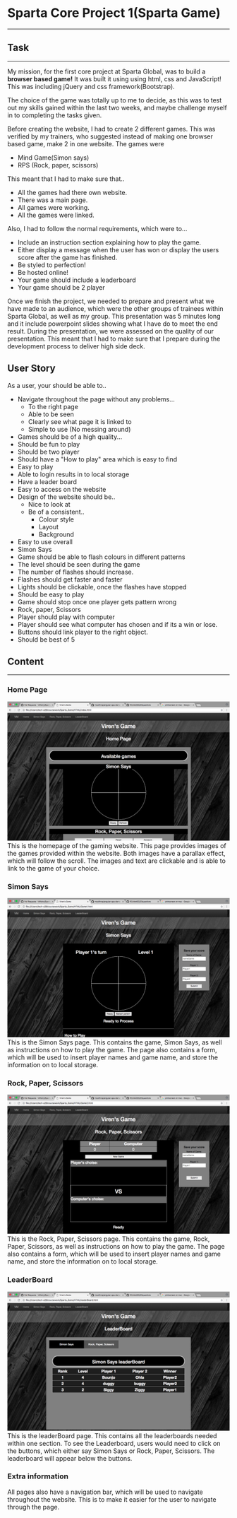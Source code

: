# Sparta Core Project 1(Sparta Game)
___
## Task
---
My mission, for the first core project at Sparta Global, was to build a **browser based game!** It was built it using using html, css and JavaScript! This was including jQuery and css framework(Bootstrap).  

The choice of the game was totally up to me to decide, as this was to test out my skills gained within the last two weeks, and maybe challenge myself in to completing the tasks given.

Before creating the website, I had to create 2 different games. This was verified by my trainers, who suggested instead of making one browser based game, make 2 in one website.
The games were
* Mind Game(Simon says)
* RPS (Rock, paper, scissors)

This meant that I had to make sure that..
* All the games had there own website.
* There was a main page.
* All games were working.
* All the games were linked.

Also, I had to follow the normal requirements, which were to...

* Include an instruction section explaining how to play the game.
* Either display a message when the user has won or display the users score after the game has finished.
* Be styled to perfection!
* Be hosted online!
* Your game should include a leaderboard
* Your game should be 2 player

Once we finish the project, we needed to prepare and present what we have made to an audience, which were the other groups of trainees within Sparta Global, as well as my group. This presentation was 5 minutes long and it include powerpoint slides showing what I have do to meet the end result. During the presentation, we were assessed on the quality of our presentation. This meant that I had to make sure that I prepare during the development process to deliver high side deck.

## User Story
As a user, your should be able to..
* Navigate throughout the page without any problems...
  * To the right page
  * Able to be seen
  * Clearly see what page it is linked to
  * Simple to use (No messing around)
* Games should be of a high quality...
 * Should be fun to play
 * Should be two player
 * Should have a "How to play" area which is easy to find
 * Easy to play
 * Able to login results in to local storage
 * Have a leader board
* Easy to access on the website
* Design of the website should be..
  * Nice to look at
  * Be of a consistent..
    * Colour style
    * Layout
    * Background
* Easy to use overall
* Simon Says
 * Game should be able to flash colours in different patterns
 * The level should be seen during the game
 * The number of flashes should increase.
 * Flashes should get faster and faster
 * Lights should be clickable, once the flashes have stopped
 * Should be easy to play
 * Game should stop once one player gets pattern wrong
* Rock, paper, Scissors
 * Player should play with computer
 * Player should see what computer has chosen and if its a win or lose.
 * Buttons should link player to the right object.
 * Should be best of 5 

## Content
---
### Home Page
![GitHub Logo](/Images/homepage.png)
This is the homepage of the gaming website. This page provides images of the games provided within the website. Both images have a parallax effect, which will follow the scroll. The images and text are clickable and is able to link to the game of your choice.
### Simon Says
![GitHub Logo](/Images/SimonSays.png)
This is the Simon Says page. This contains the game, Simon Says, as well as instructions on how to play the game. The page also contains a form, which will be used to insert player names and game name, and store the information on to local storage.

### Rock, Paper, Scissors
![GitHub Logo](/Images/RPSGame.png)
This is the Rock, Paper, Scissors page. This contains the game, Rock, Paper, Scissors, as well as instructions on how to play the game. The page also contains a form, which will be used to insert player names and game name, and store the information on to local storage.

### LeaderBoard
![GitHub Logo](/Images/LeaderBoard.png)
This is the leaderBoard page. This contains all the leaderboards needed within one section. To see the Leaderboard, users would need to click on the buttons, which either say Simon Says or Rock, Paper, Scissors. The leaderboard will appear below the buttons.

### Extra information
All pages also have a navigation bar, which will be used to navigate throughout the website. This is to make it easier for the user to navigate through the page.

